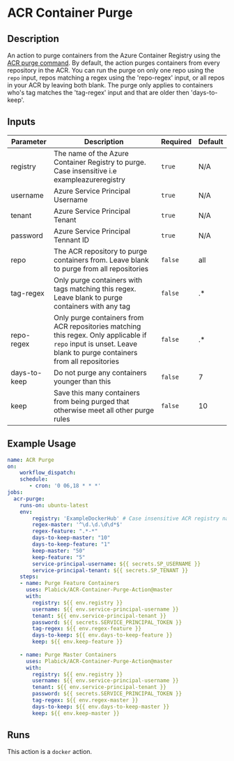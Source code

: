 # ACR Container Purge
## Description

An action to purge containers from the Azure Container Registry using the [ACR purge command](https://docs.microsoft.com/en-us/azure/container-registry/container-registry-auto-purge). By default, the action purges containers from every repository in the ACR. You can run the purge on only one repo using the `repo` input, repos matching a regex using the 'repo-regex' input, or all repos in your ACR by leaving both blank. The purge only applies to containers who's tag matches the 'tag-regex' input and that are older then 'days-to-keep'.

## Inputs

| Parameter | Description | Required | Default |
| - | - | - | - |
| registry | The name of the Azure Container Registry to purge. Case insensitive i.e exampleazureregistry | `true` | N/A |
| username | Azure Service Principal Username | `true` | N/A |
| tenant | Azure Service Principal Tenant | `true` | N/A |
| password | Azure Service Principal Tennant ID | `true` | N/A |
| repo | The ACR repository to purge containers from. Leave blank to purge from all repositories | `false` | all |
| tag-regex | Only purge containers with tags matching this regex. Leave blank to purge containers with any tag | `false` | .* |
| repo-regex | Only purge containers from ACR repositories matching this regex. Only applicable if `repo` input is unset. Leave blank to purge containers from all repositories | `false` | .* |
| days-to-keep | Do not purge any containers younger than this | `false` | 7 |
| keep | Save this many containers from being purged that otherwise meet all other purge rules | `false` | 10 |

## Example Usage

```yaml
name: ACR Purge
on: 
    workflow_dispatch: 
    schedule:
       - cron: '0 06,18 * * *'
jobs:
  acr-purge:
    runs-on: ubuntu-latest
    env:
        registry: 'ExampleDockerHub' # Case insensitive ACR registry name
        regex-master: '^\d.\d.\d\d*$' 
        regex-feature: ".*-*"
        days-to-keep-master: "10"
        days-to-keep-feature: "1"
        keep-master: "50" 
        keep-feature: "5" 
        service-principal-username: ${{ secrets.SP_USERNAME }}
        service-principal-tenant: ${{ secrets.SP_TENANT }}
    steps:
    - name: Purge Feature Containers
      uses: Plabick/ACR-Container-Purge-Action@master
      with:
        registry: ${{ env.registry }}
        username: ${{ env.service-principal-username }}
        tenant: ${{ env.service-principal-tenant }}
        password: ${{ secrets.SERVICE_PRINCIPAL_TOKEN }}
        tag-regex: ${{ env.regex-feature }}
        days-to-keep: ${{ env.days-to-keep-feature }}
        keep: ${{ env.keep-feature }}
    
    - name: Purge Master Containers
      uses: Plabick/ACR-Container-Purge-Action@master
      with:
        registry: ${{ env.registry }}
        username: ${{ env.service-principal-username }}
        tenant: ${{ env.service-principal-tenant }}
        password: ${{ secrets.SERVICE_PRINCIPAL_TOKEN }}
        tag-regex: ${{ env.regex-master }}
        days-to-keep: ${{ env.days-to-keep-master }}
        keep: ${{ env.keep-master }}

```

## Runs

This action is a `docker` action.
